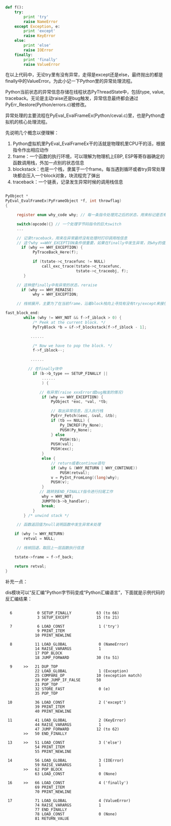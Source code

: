<!-- 
.. title: 关于Python异常处理流程
.. slug: guan-yu-pythonyi-chang-chu-li-liu-cheng
.. date: 2014-10-23 12:27:56 UTC+08:00
.. tags: 
.. link: 
.. description: 
.. type: text
-->


```python
def f():
    try:
        print 'try'
        raise NameError
    except Exception, e:
        print 'except'
        raise KeyError
    else:
        print 'else'
        raise IOError
    finally:
        print 'finally'
        raise ValueError
```


在以上代码中，无论try里有没有异常，走得是except还是else，最终抛出的都是finally中的ValueError。为此小记一下Python里的异常处理流程。

Python当前状态的异常信息存储在线程状态PyThreadState中，包括type, value, traceback。无论是主动raise还是bug触发，异常信息最终都会通过PyErr_Restore(Python/errors.c)被修改。

异常处理的主要流程在PyEval_EvalFrameEx(Python/ceval.c)里，也是Python虚拟机的核心处理流程。


先说明几个概念以便理解：

1. Python虚拟机里PyEval_EvalFrameEx干的活就是物理机里CPU干的活，根据指令作出相应动作
2. frame：一个函数的执行环境，可以理解为物理机上EBP, ESP等寄存器确定的函数调用栈，外加一点别的状态信息
3. blockstack：也是一个栈，隶属于一个frame。每当遇到循环或者try异常处理块都会压入一个block对象，块流程完了弹出
4. traceback：一个链表，记录发生异常时候的调用栈信息

```c

PyObject *
PyEval_EvalFrameEx(PyFrameObject *f, int throwflag)
{

     register enum why_code why; // 每一条指令处理完之后的状态，用来标记是否有异常

     switch(opcode){} // 一个处理字节码指令的巨大switch
     ...

     // 记录traceback，用来在异常最终没有处理时打印调用栈信息
     // 这个why ==WHY_EXCEPTION条件很重要，如果在finally中发生异常，则why的值是WHY_RERAISE，因此不会进入这个条件记录新的traceback，而是直接覆盖当前的traceback，所以在最终的调用栈里，finally异常之前try/except/else中的异常信息也就被覆盖了
       if (why == WHY_EXCEPTION) {
            PyTraceBack_Here(f);

            if (tstate->c_tracefunc != NULL)
                call_exc_trace(tstate->c_tracefunc,
                               tstate->c_traceobj, f);
        }

     // 这种是finally中有异常的状态，reraise
       if (why == WHY_RERAISE)
            why = WHY_EXCEPTION;

     // 栈帧展开，主要为了在当前frame，沿着block栈向上寻找有没有try/except来接住异常

fast_block_end:
        while (why != WHY_NOT && f->f_iblock > 0) {
            /* Peek at the current block. */
            PyTryBlock *b = &f->f_blockstack[f->f_iblock - 1];

           ......

            /* Now we have to pop the block. */
            f->f_iblock--;

           ......

          // 在finally块中
            if (b->b_type == SETUP_FINALLY ||
                ......
                ) {

               // 有异常(raise xxxError或bug触发的情况)
                if (why == WHY_EXCEPTION) {
                    PyObject *exc, *val, *tb;

                    // 取出异常信息，压入执行栈
                    PyErr_Fetch(&exc, &val, &tb);
                    if (tb == NULL) {
                        Py_INCREF(Py_None);
                        PUSH(Py_None);
                    } else
                        PUSH(tb);
                    PUSH(val);
                    PUSH(exc);
                }
                else {
                    // return或者continue语句
                    if (why & (WHY_RETURN | WHY_CONTINUE))
                        PUSH(retval);
                    v = PyInt_FromLong((long)why);
                    PUSH(v);
                }
               // 跳转到END_FINALLY指令进行扫尾工作
                why = WHY_NOT;
                JUMPTO(b->b_handler);
                break;
            }
        } /* unwind stack */

     // 函数返回值为null说明函数中发生异常未处理

    if (why != WHY_RETURN)
        retval = NULL;

     // 栈帧回退，取回上一层函数执行信息

    tstate->frame = f->f_back;

    return retval;
}
```


补充一点：

dis模块可以“反汇编”Python字节码变成“Python汇编语言”，下面就是示例代码的反汇编结果：

```

  6           0 SETUP_FINALLY           63 (to 66)
              3 SETUP_EXCEPT            15 (to 21)

  7           6 LOAD_CONST               1 ('try')
              9 PRINT_ITEM
             10 PRINT_NEWLINE

  8          11 LOAD_GLOBAL              0 (NameError)
             14 RAISE_VARARGS            1
             17 POP_BLOCK
             18 JUMP_FORWARD            30 (to 51)

  9     >>   21 DUP_TOP
             22 LOAD_GLOBAL              1 (Exception)
             25 COMPARE_OP              10 (exception match)
             28 POP_JUMP_IF_FALSE       50
             31 POP_TOP
             32 STORE_FAST               0 (e)
             35 POP_TOP

 10          36 LOAD_CONST               2 ('except')
             39 PRINT_ITEM
             40 PRINT_NEWLINE

 11          41 LOAD_GLOBAL              2 (KeyError)
             44 RAISE_VARARGS            1
             47 JUMP_FORWARD            12 (to 62)
        >>   50 END_FINALLY

 13     >>   51 LOAD_CONST               3 ('else')
             54 PRINT_ITEM
             55 PRINT_NEWLINE

 14          56 LOAD_GLOBAL              3 (IOError)
             59 RAISE_VARARGS            1
        >>   62 POP_BLOCK
             63 LOAD_CONST               0 (None)

 16     >>   66 LOAD_CONST               4 ('finally')
             69 PRINT_ITEM
             70 PRINT_NEWLINE

 17          71 LOAD_GLOBAL              4 (ValueError)
             74 RAISE_VARARGS            1
             77 END_FINALLY
             78 LOAD_CONST               0 (None)
             81 RETURN_VALUE
```